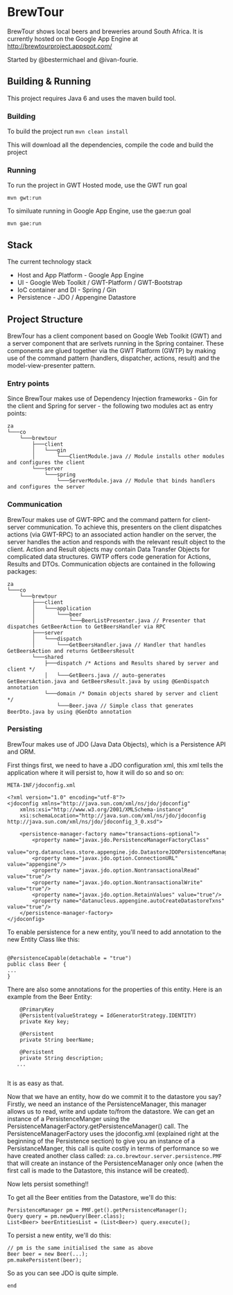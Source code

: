 ﻿BrewTour
========

BrewTour shows local beers and breweries around South Africa. It is currently hosted on the Google App Engine at http://brewtourproject.appspot.com/

Started by @bestermichael and @ivan-fourie.

Building & Running
------------------

This project requires Java 6 and uses the maven build tool.

### Building

To build the project run `mvn clean install`

This will download all the dependencies, compile the code and build the project


### Running

To run the project in GWT Hosted mode, use the GWT run goal

`mvn gwt:run`

To similuate running in Google App Engine, use the gae:run goal

`mvn gae:run`


Stack
-----

The current technology stack 
* Host and App Platform - Google App Engine
* UI - Google Web Toolkit / GWT-Platform / GWT-Bootstrap 
* IoC container and DI - Spring / Gin
* Persistence - JDO / Appengine Datastore

Project Structure
-----------------

BrewTour has a client component based on Google Web Toolkit (GWT) and a server component that are serlvets running in the Spring container. These components are glued together via the GWT Platform (GWTP) by making use of the command pattern (handlers, dispatcher, actions, result) and the model-view-presenter pattern. 

### Entry points
Since BrewTour makes use of Dependency Injection frameworks - Gin for the client and Spring for server - the following two modules act as entry points:
```
za
└───co
    └───brewtour
        ├───client
        │   └───gin
        │       └───ClientModule.java // Module installs other modules and configures the client
        └───server
            └───spring
                └───ServerModule.java // Module that binds handlers and configures the server     
```

### Communication
BrewTour makes use of GWT-RPC and the command pattern for client-server communication. To achieve this, presenters on the client dispatches actions (via GWT-RPC) to an associated action handler on the server, the server handles the action and responds with the relevant result object to the client. Action and Result objects may contain Data Transfer Objects for complicated data structures. GWTP offers code generation for Actions, Results and DTOs. Communication objects are contained in the following packages:

```
za
└───co
    └───brewtour
        ├───client
        │   └───application
        │       └───beer
        │           └───BeerListPresenter.java // Presenter that dispatches GetBeerAction to GetBeersHandler via RPC
        ├───server
        │   └───dispatch
        │       └───GetBeersHandler.java // Handler that handles GetBeersAction and returns GetBeersResult
        └───shared
            ├───dispatch /* Actions and Results shared by server and client */
            │   └───GetBeers.java // auto-generates GetBeersAction.java and GetBeersResult.java by using @GenDispatch annotation
            └───domain /* Domain objects shared by server and client */
                └───Beer.java // Simple class that generates BeerDto.java by using @GenDto annotation

```

### Persisting
BrewTour makes use of JDO (Java Data Objects), which is a Persistence API and ORM. 

First things first, we need to have a JDO configuration xml, this xml tells the application where it will persist to, how it will do so
and so on:

```META-INF/jdoconfig.xml```
```
<?xml version="1.0" encoding="utf-8"?>
<jdoconfig xmlns="http://java.sun.com/xml/ns/jdo/jdoconfig"
    xmlns:xsi="http://www.w3.org/2001/XMLSchema-instance"
    xsi:schemaLocation="http://java.sun.com/xml/ns/jdo/jdoconfig http://java.sun.com/xml/ns/jdo/jdoconfig_3_0.xsd">

    <persistence-manager-factory name="transactions-optional">
        <property name="javax.jdo.PersistenceManagerFactoryClass"
            value="org.datanucleus.store.appengine.jdo.DatastoreJDOPersistenceManagerFactory"/>
        <property name="javax.jdo.option.ConnectionURL" value="appengine"/>
        <property name="javax.jdo.option.NontransactionalRead" value="true"/>
        <property name="javax.jdo.option.NontransactionalWrite" value="true"/>
        <property name="javax.jdo.option.RetainValues" value="true"/>
        <property name="datanucleus.appengine.autoCreateDatastoreTxns" value="true"/>
    </persistence-manager-factory>
</jdoconfig>
```

To enable persistence for a new entity, you'll need to add
annotation to the new Entity Class like this:

```

@PersistenceCapable(detachable = "true")
public class Beer {
...
}

```

There are also some annotations for the properties of this entity. Here is an example from the Beer Entity:

```
    @PrimaryKey
    @Persistent(valueStrategy = IdGeneratorStrategy.IDENTITY)
    private Key key;
    
    @Persistent
    private String beerName;
    
    @Persistent
    private String description;
   ...
   
```

It is as easy as that.

Now that we have an entity, how do we commit it to the datastore you say?
Firstly, we need an instance of the PersistenceManager, this manager allows us to read, write and update to/from the datastore.
We can get an instance of a PersistenceManger using the PersistenceManagerFactory.getPersistenceManager() call. The PersistenceManagerFactory uses the jdoconfig.xml (explained 
right at the beginning of the Persistence section) to give you an instance of a PersistanceManger, this call is quite costly in terms of performance so we have created another class
called: ```za.co.brewtour.server.persistence.PMF``` that will create an instance of the PersistenceManager only once (when the first call is made to the Datastore, 
this instance will be created).

Now lets persist something!!

To get all the Beer entities from the Datastore, we'll do this:
```
PersistenceManager pm = PMF.get().getPersistenceManager();
Query query = pm.newQuery(Beer.class);
List<Beer> beerEntitiesList = (List<Beer>) query.execute();
```

To persist a new entity, we'll do this:

```
// pm is the same initialised the same as above
Beer beer = new Beer(...);
pm.makePersistent(beer);
```

So as you can see JDO is quite simple.


```end```
